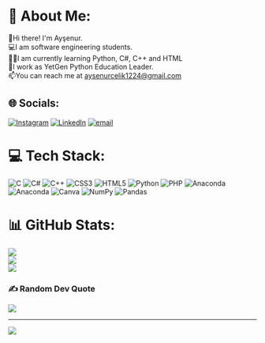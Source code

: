 # 💫 About Me:
👋Hi there! I'm Ayşenur.<br>💻I am software engineering students.<br>👩‍💻I am currently learning Python, C#, C++ and HTML<br>💼I work as YetGen Python Education Leader. <br>📫You can reach me at aysenurcelik1224@gmail.com


## 🌐 Socials:
[![Instagram](https://img.shields.io/badge/Instagram-%23E4405F.svg?logo=Instagram&logoColor=white)](https://instagram.com/__aysenurclk) [![LinkedIn](https://img.shields.io/badge/LinkedIn-%230077B5.svg?logo=linkedin&logoColor=white)](https://linkedin.com/in/aysenur-celik-swe) [![email](https://img.shields.io/badge/Email-D14836?logo=gmail&logoColor=white)](mailto:aysenurcelik1224@gmail.com) 

# 💻 Tech Stack:
![C](https://img.shields.io/badge/c-%2300599C.svg?style=for-the-badge&logo=c&logoColor=white) ![C#](https://img.shields.io/badge/c%23-%23239120.svg?style=for-the-badge&logo=csharp&logoColor=white) ![C++](https://img.shields.io/badge/c++-%2300599C.svg?style=for-the-badge&logo=c%2B%2B&logoColor=white) ![CSS3](https://img.shields.io/badge/css3-%231572B6.svg?style=for-the-badge&logo=css3&logoColor=white) ![HTML5](https://img.shields.io/badge/html5-%23E34F26.svg?style=for-the-badge&logo=html5&logoColor=white) ![Python](https://img.shields.io/badge/python-3670A0?style=for-the-badge&logo=python&logoColor=ffdd54) ![PHP](https://img.shields.io/badge/php-%23777BB4.svg?style=for-the-badge&logo=php&logoColor=white) ![Anaconda](https://img.shields.io/badge/Anaconda-%2344A833.svg?style=for-the-badge&logo=anaconda&logoColor=white) ![Anaconda](https://img.shields.io/badge/Anaconda-%2344A833.svg?style=for-the-badge&logo=anaconda&logoColor=white) ![Canva](https://img.shields.io/badge/Canva-%2300C4CC.svg?style=for-the-badge&logo=Canva&logoColor=white) ![NumPy](https://img.shields.io/badge/numpy-%23013243.svg?style=for-the-badge&logo=numpy&logoColor=white) ![Pandas](https://img.shields.io/badge/pandas-%23150458.svg?style=for-the-badge&logo=pandas&logoColor=white)
# 📊 GitHub Stats:
![](https://github-readme-stats.vercel.app/api?username=aysenurcelik-swe&theme=nightowl&hide_border=false&include_all_commits=false&count_private=false)<br/>
![](https://github-readme-streak-stats.herokuapp.com/?user=aysenurcelik-swe&theme=nightowl&hide_border=false)<br/>
![](https://github-readme-stats.vercel.app/api/top-langs/?username=aysenurcelik-swe&theme=nightowl&hide_border=false&include_all_commits=false&count_private=false&layout=compact)

### ✍️ Random Dev Quote
![](https://quotes-github-readme.vercel.app/api?type=horizontal&theme=tokyonight)

---
[![](https://visitcount.itsvg.in/api?id=aysenurcelik-swe&icon=6&color=4)](https://visitcount.itsvg.in)

<!-- Proudly created with GPRM ( https://gprm.itsvg.in ) -->
